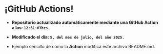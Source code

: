 # ¡GitHub Actions!
* **Repositorio actualizado automáticamente mediante una GitHub Action a las: `12:31:03hrs.`**
* **Modificado el día: `5, del mes de julio, del año 2025.`**

* Ejemplo sencillo de cómo la **Action** modifica este archivo README.md.

